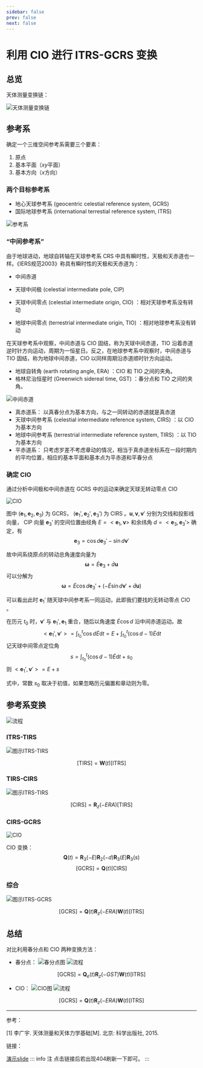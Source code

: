 ```yaml
---
sidebar: false
prev: false
next: false
---
```


# 利用 CIO 进行 ITRS-GCRS 变换

## 总览

天体测量变换链：

![天体测量变换链](./cio_fig/1.png)

## 参考系

确定一个三维空间参考系需要三个要素：
1. 原点
2. 基本平面（$xy$平面）
3. 基本方向（$x$方向）

### 两个目标参考系

- 地心天球参考系 (geocentric celestial reference system, GCRS)
- 国际地球参考系 (international terrestial reference system, ITRS)

![参考系](./cio_fig/2.png)

### “中间参考系”

由于地球进动，地球自转轴在天球参考系 CRS 中具有瞬时性，天极和天赤道也一样。《IERS规范2003》称具有瞬时性的天极和天赤道为：
- 中间赤道
- 天球中间极 (celestial intermediate pole, CIP)

- 天球中间零点 (celestial intermediate origin, CIO) ：相对天球参考系没有转动
- 地球中间零点 (terrestrial intermediate origin, TIO) ：相对地球参考系没有转动

在天球参考系中观察，中间赤道与 CIO 固结，称为天球中间赤道，TIO 沿着赤道逆时针方向运动，周期为一恒星日。反之，在地球参考系中观察时，中间赤道与 TIO 固结，称为地球中间赤道，CIO 以同样周期沿赤道顺时针方向运动。
- 地球自转角 (earth rotating angle, ERA) ：CIO 和 TIO 之间的夹角。
- 格林尼治恒星时 (Greenwich sidereal time, GST) ：春分点和 TIO 之间的夹角。

![中间赤道](./cio_fig/3.png)

- 真赤道系： 以真春分点为基本方向，与之一同转动的赤道就是真赤道
- 天球中间参考系 (celestial intermediate reference system, CIRS) ：以 CIO 为基本方向
- 地球中间参考系 (terrestrial intermediate reference system, TIRS) ：以 TIO 为基本方向
- 平赤道系： 只考虑岁差不考虑章动的情况，相当于真赤道坐标系在一段时期内的平均位置，相应的基本平面和基本点为平赤道和平春分点

### 确定 CIO

通过分析中间极和中间赤道在 GCRS 中的运动来确定天球无转动零点 CIO 

![CIO](./cio_fig/4.png)

图中 $(\boldsymbol{e}_1,\boldsymbol{e}_2,\boldsymbol{e}_3)$ 为 GCRS， $(\boldsymbol{e}_1',\boldsymbol{e}_2',\boldsymbol{e}_3')$ 为 CIRS 。$\boldsymbol{u},\boldsymbol{v},\boldsymbol{v}'$ 分别为交线和投影线向量， CIP 向量 $\boldsymbol{e}_3'$ 的空间位置由经角 $E=<\boldsymbol{e}_1,\boldsymbol{v}>$ 和余纬角 $d=<\boldsymbol{e}_3,\boldsymbol{e}_3'>$ 确定，有
$$
\boldsymbol{e}_3=\cos d\boldsymbol{e}_3'-\sin d\boldsymbol{v}'
$$

故中间系绕原点的转动总角速度向量为
$$
\boldsymbol{\omega}=\dot{E}\boldsymbol{e}_3+\dot{d}\boldsymbol{u}
$$
可以分解为
$$
\boldsymbol{\omega}=\dot{E}\cos d\boldsymbol{e}_3'+(-\dot{E}\sin d\boldsymbol{v}'+\dot{d}\boldsymbol{u})
$$

可以看出此时 $\boldsymbol{e}_1'$ 随天球中间参考系一同运动，此即我们要找的无转动零点 CIO 。

在历元 $t_0$ 时，$\boldsymbol{v}'$ 与 $\boldsymbol{e}_1',\boldsymbol{e}_1$ 重合，随后以角速度 $\dot{E}\cos d$ 沿中间赤道运动。故
$$
<\boldsymbol{e}_1',\boldsymbol{v}'>=\int_{t_0}^t\cos d\dot{E}\mathrm{d}t=E+\int_{t_0}^t(\cos d-1)\dot{E}\mathrm{d}t
$$
记天球中间零点定位角
$$
s=\int_{t_0}^t(\cos d-1)\dot{E}\mathrm{d}t+s_0
$$
则 $<\boldsymbol{e}_1',\boldsymbol{v}'>=E+s$ 

式中，常数 $s_0$ 取决于初值，如果忽略历元偏置和章动则为零。

## 参考系变换

![流程](./cio_fig/5.png)

### ITRS-TIRS

![图示ITRS-TIRS](./cio_fig/6.png)

$$
[\mathrm{TIRS}]=\boldsymbol{W}(t)[\mathrm{ITRS}]
$$

### TIRS-CIRS

![图示ITRS-TIRS](./cio_fig/7.png)

$$
[\mathrm{CIRS}]=\boldsymbol{R}_z(-ERA)[\mathrm{TIRS}] 
$$

### CIRS-GCRS

![CIO](./cio_fig/8.png)

CIO 变换：
$$
\boldsymbol{Q}(t)=\boldsymbol{R}_3(-E)\boldsymbol{R}_2(-d)\boldsymbol{R}_3(E)\boldsymbol{R}_3(s)
$$
$$
[\mathrm{GCRS}]=\boldsymbol{Q}(t)[\mathrm{CIRS}]
$$

### 综合

![图示ITRS-GCRS](./cio_fig/9.png)

$$
[\mathrm{GCRS}]=\boldsymbol{Q}(t)\boldsymbol{R}_z(-ERA)\boldsymbol{W}(t)[\mathrm{ITRS}]
$$

## 总结

对比利用春分点和 CIO 两种变换方法：

- 春分点：
![春分点图](./cio_fig/10.png)
![流程](./cio_fig/11.png)

$$
[\mathrm{GCRS}]=\boldsymbol{Q}_e(t)\boldsymbol{R}_z(-GST)\boldsymbol{W}(t)[\mathrm{ITRS}]
$$

- CIO：
![CIO图](./cio_fig/9.png)
![流程](./cio_fig/5.png)

$$
[\mathrm{GCRS}]=\boldsymbol{Q}(t)\boldsymbol{R}_z(-ERA)\boldsymbol{W}(t)[\mathrm{ITRS}]
$$

---

参考：

[1] 李广宇. 天体测量和天体力学基础[M]. 北京: 科学出版社, 2015. 

链接：

[演示slide](/lecture/cio/slide.html#/)
::: info 注
点击链接后若出现404刷新一下即可。
:::

